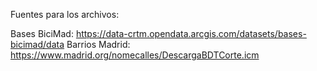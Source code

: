 Fuentes para los archivos:

Bases BiciMad: https://data-crtm.opendata.arcgis.com/datasets/bases-bicimad/data
Barrios Madrid: https://www.madrid.org/nomecalles/DescargaBDTCorte.icm
